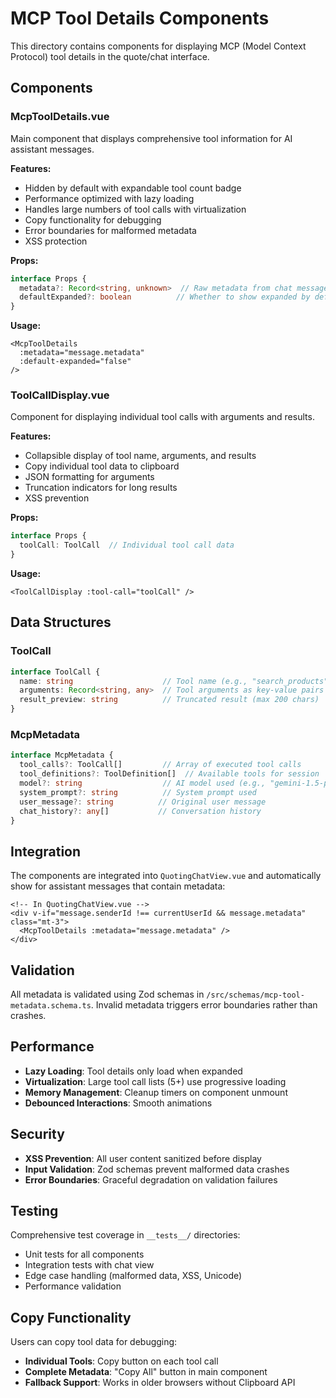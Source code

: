 # MCP Tool Details Components

This directory contains components for displaying MCP (Model Context Protocol) tool details in the quote/chat interface.

## Components

### McpToolDetails.vue

Main component that displays comprehensive tool information for AI assistant messages.

**Features:**
- Hidden by default with expandable tool count badge
- Performance optimized with lazy loading
- Handles large numbers of tool calls with virtualization
- Copy functionality for debugging
- Error boundaries for malformed metadata
- XSS protection

**Props:**
```typescript
interface Props {
  metadata?: Record<string, unknown>  // Raw metadata from chat message
  defaultExpanded?: boolean          // Whether to show expanded by default
}
```

**Usage:**
```vue
<McpToolDetails 
  :metadata="message.metadata" 
  :default-expanded="false" 
/>
```

### ToolCallDisplay.vue

Component for displaying individual tool calls with arguments and results.

**Features:**
- Collapsible display of tool name, arguments, and results
- Copy individual tool data to clipboard
- JSON formatting for arguments
- Truncation indicators for long results
- XSS prevention

**Props:**
```typescript
interface Props {
  toolCall: ToolCall  // Individual tool call data
}
```

**Usage:**
```vue
<ToolCallDisplay :tool-call="toolCall" />
```

## Data Structures

### ToolCall
```typescript
interface ToolCall {
  name: string                    // Tool name (e.g., "search_products")
  arguments: Record<string, any>  // Tool arguments as key-value pairs
  result_preview: string          // Truncated result (max 200 chars)
}
```

### McpMetadata
```typescript
interface McpMetadata {
  tool_calls?: ToolCall[]         // Array of executed tool calls
  tool_definitions?: ToolDefinition[]  // Available tools for session
  model?: string                  // AI model used (e.g., "gemini-1.5-pro")
  system_prompt?: string          // System prompt used
  user_message?: string          // Original user message
  chat_history?: any[]           // Conversation history
}
```

## Integration

The components are integrated into `QuotingChatView.vue` and automatically show for assistant messages that contain metadata:

```vue
<!-- In QuotingChatView.vue -->
<div v-if="message.senderId !== currentUserId && message.metadata" class="mt-3">
  <McpToolDetails :metadata="message.metadata" />
</div>
```

## Validation

All metadata is validated using Zod schemas in `/src/schemas/mcp-tool-metadata.schema.ts`. Invalid metadata triggers error boundaries rather than crashes.

## Performance

- **Lazy Loading**: Tool details only load when expanded
- **Virtualization**: Large tool call lists (5+) use progressive loading
- **Memory Management**: Cleanup timers on component unmount
- **Debounced Interactions**: Smooth animations

## Security

- **XSS Prevention**: All user content sanitized before display
- **Input Validation**: Zod schemas prevent malformed data crashes
- **Error Boundaries**: Graceful degradation on validation failures

## Testing

Comprehensive test coverage in `__tests__/` directories:
- Unit tests for all components
- Integration tests with chat view
- Edge case handling (malformed data, XSS, Unicode)
- Performance validation

## Copy Functionality

Users can copy tool data for debugging:
- **Individual Tools**: Copy button on each tool call
- **Complete Metadata**: "Copy All" button in main component
- **Fallback Support**: Works in older browsers without Clipboard API